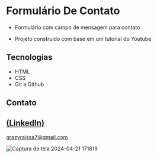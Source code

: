 # Formulário De Contato
 
 - Formulário com campo de mensagem para contato

 - Projeto construído com base em um tutorial do Youtube

## Tecnologias

- HTML
- CSS
- Git e Github

## Contato
[(LinkedIn)](https://www.linkedin.com/in/grazielly-raissa-pereira-b511342b6?utm_source=share&utm_campaign=share_via&utm_content=profile&utm_medium=android_app)
-----
grazyraissa7@gmail.com

![Captura de tela 2024-04-21 171819](https://github.com/GraziellyRaissa1/forms-contato/assets/147439694/d81b702e-52b9-443a-9092-a7c6ef7264e4)
